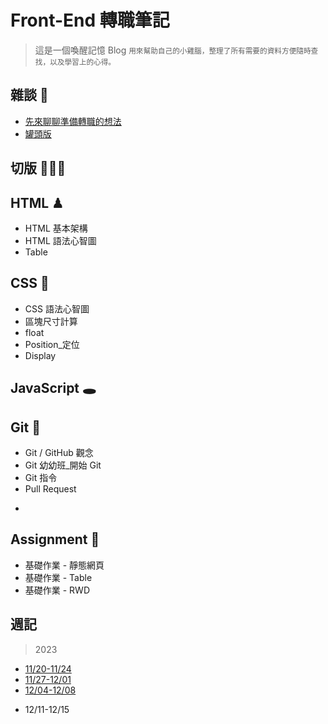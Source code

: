 Front-End 轉職筆記 
===

> 這是一個喚醒記憶 Blog
<small> 用來幫助自己的小雞腦，整理了所有需要的資料方便隨時查找，以及學習上的心得。</small>

雜談 💬
---
- [先來聊聊準備轉職的想法](https://github.com/ChloeTseng064/F2E_studynotes/blob/main/folder/about%20change%20roles.md)
- [罐頭版](folder/can.md)

切版 👩🏻‍💻
---

HTML ♟
---
* HTML 基本架構  
* HTML 語法心智圖  
* Table


CSS 🎨
---
* CSS 語法心智圖
* 區塊尺寸計算
* float
* Position_定位
* Display

JavaScript 🕳️
---

Git :memo:
---
* Git / GitHub 觀念
* Git 幼幼班_開始 Git
* Git 指令
* Pull Request
- 

Assignment 💯
---
* 基礎作業 - 靜態網頁
* 基礎作業 - Table
* 基礎作業 - RWD

週記
---
> 2023
- [11/20-11/24](/wastebook/11.20-11.24.md)
- [11/27-12/01](/wastebook/11.27-12.01.md)
- [12/04-12/08](/wastebook/12.04-12.08.md)
* 12/11-12/15

